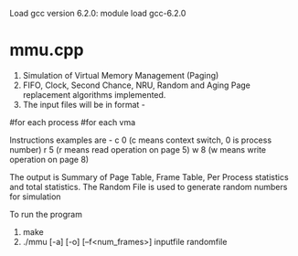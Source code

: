 
Load gcc version 6.2.0: module load gcc-6.2.0

# mmu.cpp 

1. Simulation of Virtual Memory Management (Paging) 
2. FIFO, Clock, Second Chance, NRU, Random and Aging Page replacement algorithms implemented. 
3. The input files will be in format - 
<number of processes>
  #for each process
  <number of vmas>
   #for each vma
   <start page no> <end page no> <write protected> <file mapped>
<instruction> <number>
 
 Instructions examples are - 
 c 0 (c means context switch, 0 is process number)
 r 5 (r means read operation on page 5)
 w 8 (w means write operation on page 8)
 
 The output is Summary of Page Table, Frame Table, Per Process statistics and total statistics.
 The Random File is used to generate random numbers for simulation
 
 
 To run the program 
 
 1. make
 2. ./mmu [-a<algo>] [-o<options>] [–f<num_frames>] inputfile randomfile 
  

